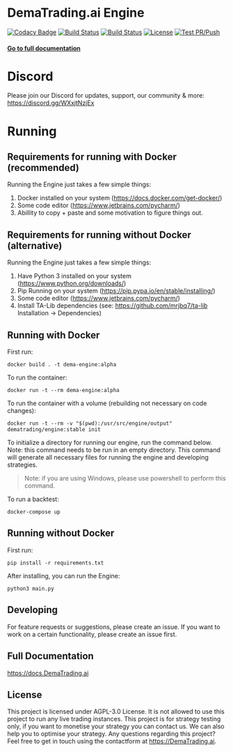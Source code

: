 # DemaTrading.ai Engine
[![Codacy Badge](https://app.codacy.com/project/badge/Grade/4eb3be6897544c2faa05ff80a3dfcf06)](https://www.codacy.com/gh/dema-trading-ai/engine/dashboard?utm_source=github.com&amp;utm_medium=referral&amp;utm_content=dema-trading-ai/engine&amp;utm_campaign=Badge_Grade)
[![Build Status](https://img.shields.io/github/forks/dema-trading-ai/engine.svg)](https://github.com/dema-trading-ai/engine)
[![Build Status](https://img.shields.io/github/stars/dema-trading-ai/engine.svg)](https://github.com/dema-trading-ai/engine)
[![License](https://img.shields.io/github/license/dema-trading-ai/engine.svg)](https://github.com/dema-trading-ai/engine)
[![Test PR/Push](https://github.com/dema-trading-ai/engine/actions/workflows/PR-Push-test.yml/badge.svg?branch=development)](https://github.com/dema-trading-ai/engine/actions/workflows/PR-Push-test.yml)

#### [Go to full documentation](https://docs.dematrading.ai)

# Discord

Please join our Discord for updates, support, our community & more:
https://discord.gg/WXxjtNzjEx

# Running

## Requirements for running with Docker (recommended)

Running the Engine just takes a few simple things:

1. Docker installed on your system (https://docs.docker.com/get-docker/)
2. Some code editor (https://www.jetbrains.com/pycharm/)
3. Abillity to copy + paste and some motivation to figure things out.

## Requirements for running without Docker (alternative)

Running the Engine just takes a few simple things:

1. Have Python 3 installed on your system (https://www.python.org/downloads/)
2. Pip Running on your system (https://pip.pypa.io/en/stable/installing/)
3. Some code editor (https://www.jetbrains.com/pycharm/)
4. Install TA-Lib dependencies (see: https://github.com/mrjbq7/ta-lib Installation -> Dependencies)


## Running with Docker

First run:

```
docker build . -t dema-engine:alpha
```

To run the container:

```
docker run -t --rm dema-engine:alpha
```

To run the container with a volume (rebuilding not necessary on code changes):

```
docker run -t --rm -v "$(pwd):/usr/src/engine/output" dematrading/engine:stable init
```

To initialize a directory for running our engine, run the command below. Note: this command needs to be run in an empty directory. This command will generate all necessary files for running the engine and developing strategies.


> Note: if you are using Windows, please use powershell to perform this command.


To run a backtest:

```
docker-compose up
``` 


## Running without Docker

First run:

```
pip install -r requirements.txt
```

After installing, you can run the Engine:

```
python3 main.py
```

## Developing
For feature requests or suggestions, please create an issue. If you want to work on a certain functionality, please create an issue first.

## Full Documentation

https://docs.DemaTrading.ai

## License

This project is licensed under AGPL-3.0 License. It is not allowed to use this project to run any live trading instances. This project is for strategy testing only, if you want to monetise your strategy you can contact us. We can also help you to optimise your strategy. Any questions regarding this project? Feel free to get in touch using the contactform at https://DemaTrading.ai. 


